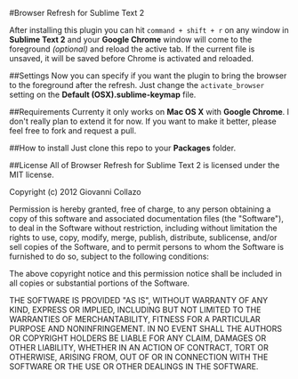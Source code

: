 #Browser Refresh for Sublime Text 2

After installing this plugin you can hit `command + shift + r` on any window in **Sublime Text 2** and your **Google Chrome** window will come to the foreground *(optional)* and reload the active tab. If the current file is unsaved, it will be saved before Chrome is activated and reloaded.

##Settings
Now you can specify if you want the plugin to bring the browser to the foreground after the refresh. Just change the `activate_browser` setting on the **Default (OSX).sublime-keymap** file.


##Requirements
Currenty it only works on **Mac OS X** with **Google Chrome**. I don't really plan to extend it for now. If you want to make it better, please feel free to fork and request a pull.

##How to install
Just clone this repo to your **Packages** folder.

##License
All of Browser Refresh for Sublime Text 2 is licensed under the MIT license.

Copyright (c) 2012 Giovanni Collazo

Permission is hereby granted, free of charge, to any person obtaining a copy of this software and associated documentation files (the "Software"), to deal in the Software without restriction, including without limitation the rights to use, copy, modify, merge, publish, distribute, sublicense, and/or sell copies of the Software, and to permit persons to whom the Software is furnished to do so, subject to the following conditions:

The above copyright notice and this permission notice shall be included in all copies or substantial portions of the Software.

THE SOFTWARE IS PROVIDED "AS IS", WITHOUT WARRANTY OF ANY KIND, EXPRESS OR IMPLIED, INCLUDING BUT NOT LIMITED TO THE WARRANTIES OF MERCHANTABILITY, FITNESS FOR A PARTICULAR PURPOSE AND NONINFRINGEMENT. IN NO EVENT SHALL THE AUTHORS OR COPYRIGHT HOLDERS BE LIABLE FOR ANY CLAIM, DAMAGES OR OTHER LIABILITY, WHETHER IN AN ACTION OF CONTRACT, TORT OR OTHERWISE, ARISING FROM, OUT OF OR IN CONNECTION WITH THE SOFTWARE OR THE USE OR OTHER DEALINGS IN THE SOFTWARE.